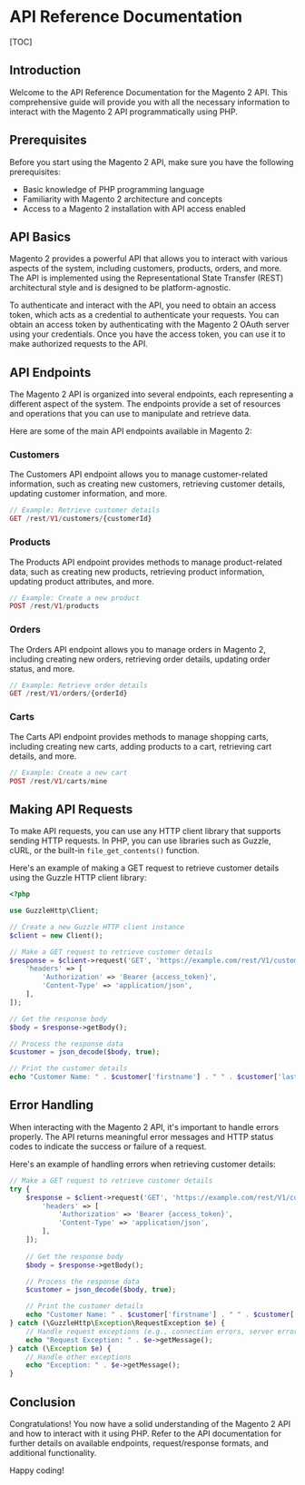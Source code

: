 # API Reference Documentation

[TOC]

## Introduction

Welcome to the API Reference Documentation for the Magento 2 API. This comprehensive guide will provide you with all the
necessary information to interact with the Magento 2 API programmatically using PHP.

## Prerequisites

Before you start using the Magento 2 API, make sure you have the following prerequisites:

- Basic knowledge of PHP programming language
- Familiarity with Magento 2 architecture and concepts
- Access to a Magento 2 installation with API access enabled

## API Basics

Magento 2 provides a powerful API that allows you to interact with various aspects of the system, including customers,
products, orders, and more. The API is implemented using the Representational State Transfer (REST) architectural style
and is designed to be platform-agnostic.

To authenticate and interact with the API, you need to obtain an access token, which acts as a credential to
authenticate your requests. You can obtain an access token by authenticating with the Magento 2 OAuth server using your
credentials. Once you have the access token, you can use it to make authorized requests to the API.

## API Endpoints

The Magento 2 API is organized into several endpoints, each representing a different aspect of the system. The endpoints
provide a set of resources and operations that you can use to manipulate and retrieve data.

Here are some of the main API endpoints available in Magento 2:

### Customers

The Customers API endpoint allows you to manage customer-related information, such as creating new customers, retrieving
customer details, updating customer information, and more.

```php
// Example: Retrieve customer details
GET /rest/V1/customers/{customerId}
```

### Products

The Products API endpoint provides methods to manage product-related data, such as creating new products, retrieving
product information, updating product attributes, and more.

```php
// Example: Create a new product
POST /rest/V1/products
```

### Orders

The Orders API endpoint allows you to manage orders in Magento 2, including creating new orders, retrieving order
details, updating order status, and more.

```php
// Example: Retrieve order details
GET /rest/V1/orders/{orderId}
```

### Carts

The Carts API endpoint provides methods to manage shopping carts, including creating new carts, adding products to a
cart, retrieving cart details, and more.

```php
// Example: Create a new cart
POST /rest/V1/carts/mine
```

## Making API Requests

To make API requests, you can use any HTTP client library that supports sending HTTP requests. In PHP, you can use
libraries such as Guzzle, cURL, or the built-in `file_get_contents()` function.

Here's an example of making a GET request to retrieve customer details using the Guzzle HTTP client library:

```php
<?php

use GuzzleHttp\Client;

// Create a new Guzzle HTTP client instance
$client = new Client();

// Make a GET request to retrieve customer details
$response = $client->request('GET', 'https://example.com/rest/V1/customers/1', [
    'headers' => [
        'Authorization' => 'Bearer {access_token}',
        'Content-Type' => 'application/json',
    ],
]);

// Get the response body
$body = $response->getBody();

// Process the response data
$customer = json_decode($body, true);

// Print the customer details
echo "Customer Name: " . $customer['firstname'] . " " . $customer['lastname'];
```

## Error Handling

When interacting with the Magento 2 API, it's important to handle errors properly. The API returns meaningful error
messages and HTTP status codes to indicate the success or failure of a request.

Here's an example of handling errors when retrieving customer details:

```php
// Make a GET request to retrieve customer details
try {
    $response = $client->request('GET', 'https://example.com/rest/V1/customers/1', [
        'headers' => [
            'Authorization' => 'Bearer {access_token}',
            'Content-Type' => 'application/json',
        ],
    ]);
    
    // Get the response body
    $body = $response->getBody();

    // Process the response data
    $customer = json_decode($body, true);

    // Print the customer details
    echo "Customer Name: " . $customer['firstname'] . " " . $customer['lastname'];
} catch (\GuzzleHttp\Exception\RequestException $e) {
    // Handle request exceptions (e.g., connection errors, server errors, etc.)
    echo "Request Exception: " . $e->getMessage();
} catch (\Exception $e) {
    // Handle other exceptions
    echo "Exception: " . $e->getMessage();
}
```

## Conclusion

Congratulations! You now have a solid understanding of the Magento 2 API and how to interact with it using PHP. Refer to
the API documentation for further details on available endpoints, request/response formats, and additional
functionality.

Happy coding!
